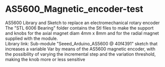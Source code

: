 # AS5600_Magnetic_encoder-test
AS5600 Library and Sketch to replace an electromechanical rotary encoder
The "STL 6006 Bearing" folder contains the Stl files to make the support and knobs for the axial magnet diam 4mm x 8mm and for the radial magnet supplied with the module.  
Library link: Sub-module "Seeed_Arduino_AS5600 @ 40f4391" 
sketch that increases a variable Var by means of the AS5600 magnetic encoder, with the possibility of varying the incremental step and the variation threshold, making the knob more or less sensitive
